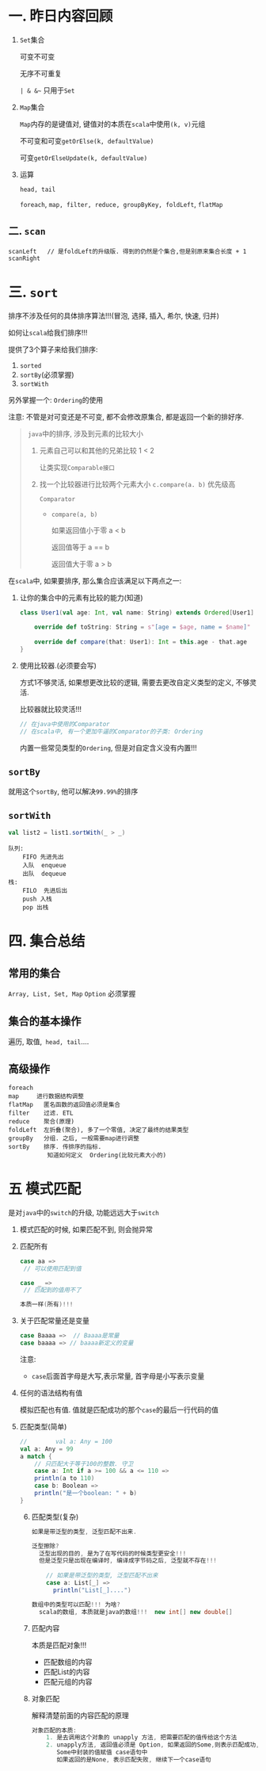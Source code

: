 # 一. 昨日内容回顾

1. `Set`集合

   可变不可变

   无序不可重复

   `| & &~`  只用于`Set`

2. `Map`集合

   `Map`内存的是键值对, 键值对的本质在`scala`中使用`(k, v)`元组

   不可变和可变`getOrElse(k, defaultValue)`

   可变``getOrElseUpdate(k, defaultValue)``

3. 运算

   `head, tail`

   `foreach`, `map, filter, reduce, groupByKey, foldLeft`, `flatMap`

   

## 二. `scan`

```
scanLeft   // 是foldLeft的升级版. 得到的仍然是个集合,但是别原来集合长度 + 1
scanRight
```

# 三. `sort`

排序不涉及任何的具体排序算法!!!(冒泡, 选择, 插入, 希尔, 快速, 归并)

如何让`scala`给我们排序!!!

提供了3个算子来给我们排序:

1. `sorted`
2. `sortBy`(必须掌握)
3. `sortWith`

另外掌握一个: `Ordering`的使用

注意: 不管是对可变还是不可变, 都不会修改原集合, 都是返回一个新的排好序.



> `java`中的排序, 涉及到元素的比较大小
>
> 1. 元素自己可以和其他的兄弟比较   1 < 2
>
>    让类实现`Comparable接口`
>
> 2. 找一个比较器进行比较两个元素大小  `c.compare(a. b)`  优先级高
>
>    `Comparator`
>
>    - `compare(a, b)`
>
>      如果返回值小于零   a < b
>
>      返回值等于 a == b
>
>      返回值大于零  a > b



在`scala`中, 如果要排序, 那么集合应该满足以下两点之一:

1. 让你的集合中的元素有比较的能力(知道)

   ```scala
   class User1(val age: Int, val name: String) extends Ordered[User1] {
       
       override def toString: String = s"[age = $age, name = $name]"
       
       override def compare(that: User1): Int = this.age - that.age
   }
   ```

2. 使用比较器.(必须要会写)

   方式1不够灵活, 如果想更改比较的逻辑, 需要去更改自定义类型的定义, 不够灵活.

   比较器就比较灵活!!!

   ```scala
   // 在java中使用的Comparator
   // 在scala中, 有一个更加牛逼的Comparator的子类: Ordering
   ```

   内置一些常见类型的`Ordering`, 但是对自定含义没有内置!!!

## `sortBy`

就用这个`sortBy`, 他可以解决`99.99%`的排序

## `sortWith`

```scala
val list2 = list1.sortWith(_ > _)
```

```
队列:
    FIFO 先进先出
    入队  enqueue
    出队  dequeue
栈:
    FILO  先进后出
    push 入栈
    pop 出栈
```

# 四. 集合总结

## 常用的集合

`Array, List, Set, Map` `Option`   必须掌握

## 集合的基本操作

遍历, 取值,` head, tail`....

## 高级操作

```
foreach
map     进行数据结构调整
flatMap   匿名函数的返回值必须是集合
filter	  过滤. ETL
reduce    聚合(原理)
foldLeft  左折叠(聚合), 多了一个零值, 决定了最终的结果类型
groupBy   分组. 之后, 一般需要map进行调整
sortBy	  排序. 传排序的指标. 
		   知道如何定义  Ordering(比较元素大小的)
```

# 五 模式匹配

是对`java`中的`switch`的升级, 功能远远大于`switch`

1. 模式匹配的时候, 如果匹配不到, 则会抛异常

2. 匹配所有

   ```scala
   case aa =>
   	// 可以使用匹配到值
   
   case _ => 
   	// 匹配到的值用不了
   
   本质一样(所有)!!!
   ```

3. 关于匹配常量还是变量

   ```scala
   case Baaaa =>  // Baaaa是常量
   case baaaa => // baaaa新定义的变量
   
   ```

   注意: 

   - `case`后面首字母是大写,表示常量, 首字母是小写表示变量

4. 任何的语法结构有值

   模拟匹配也有值. 值就是匹配成功的那个`case`的最后一行代码的值

5. 匹配类型(简单)

   ```scala
   //        val a: Any = 100
   val a: Any = 99
   a match {
       // 只匹配大于等于100的整数. 守卫
       case a: Int if a >= 100 && a <= 110 =>
       println(a to 110)
       case b: Boolean =>
       println("是一个boolean: " + b)
   }
   ```

   6. 匹配类型(复杂)

      ```scala
      如果是带泛型的类型, 泛型匹配不出来.
      
      泛型擦除? 
      	泛型出现的目的, 是为了在写代码的时候类型更安全!!!
      	但是泛型只是出现在编译时, 编译成字节码之后, 泛型就不存在!!!
      	
          // 如果是带泛型的类型, 泛型匹配不出来
          case a: List[_] =>
          	println("List[_]....")
      
      数组中的类型可以匹配!!! 为啥?
      	scala的数组, 本质就是java的数组!!!  new int[] new double[]
      ```

   7. 匹配内容

      本质是匹配对象!!!

      - 匹配数组的内容
      - 匹配List的内容
      - 匹配元组的内容

   8. 对象匹配

      解释清楚前面的内容匹配的原理

      ```scala
      对象匹配的本质:
          1. 是去调用这个对象的 unapply 方法, 把需要匹配的值传给这个方法
          2. unapply方法, 返回值必须是 Option, 如果返回的Some,则表示匹配成功, 然后把
             Some中封装的值赋值 case语句中
             如果返回的是None, 表示匹配失败, 继续下一个case语句
      ```

      

